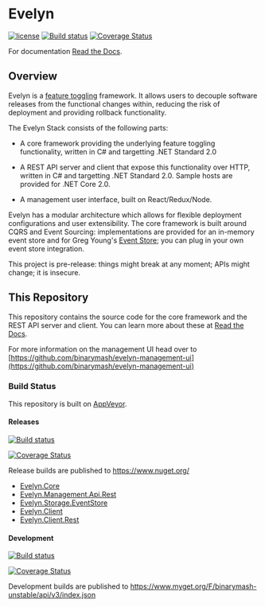 # Evelyn

[![license](https://img.shields.io/github/license/binarymash/evelyn.svg)](https://github.com/binarymash/evelyn/blob/develop/LICENSE)  [![Build status](https://ci.appveyor.com/api/projects/status/fe6ta6qtgyat5i6u/branch/develop?svg=true)](https://ci.appveyor.com/project/binarymash/evelyn/branch/develop) [![Coverage Status](https://coveralls.io/repos/github/binarymash/evelyn/badge.svg?branch=develop)](https://coveralls.io/github/binarymash/evelyn?branch=develop)

For documentation [Read the Docs](https://evelyn.readthedocs.io/en/latest/). 

## Overview

Evelyn is a [feature toggling](https://martinfowler.com/articles/feature-toggles.html) framework. It allows users to decouple software releases from the functional changes within, reducing the risk of deployment and providing rollback functionality. 

The Evelyn Stack consists of the following parts:

- A core framework providing the underlying feature toggling functionality, written in C# and targetting .NET Standard 2.0 

- A REST API server and client that expose this functionality over HTTP, written in C# and targetting .NET Standard 2.0. Sample hosts are provided for .NET Core 2.0.

- A management user interface, built on React/Redux/Node.

Evelyn has a modular architecture which allows for flexible deployment configurations and user extensibility. The core framework is built around CQRS and Event Sourcing: implementations are provided for an in-memory event store and for Greg Young's [Event Store](https://eventstore.org/); you can plug in your own event store integration.

This project is pre-release: things might break at any moment; APIs might change; it is insecure. 


## This Repository

This repository contains the source code for the core framework and the REST API server and client. You can learn more about these at [Read the Docs](https://evelyn.readthedocs.io/en/latest/). 

For more information on the management UI head over to [https://github.com/binarymash/evelyn-management-ui](https://github.com/binarymash/evelyn-management-ui)


### Build Status

This repository is built on [AppVeyor](https://ci.appveyor.com/project/binarymash/evelyn).

#### Releases

[![Build status](https://ci.appveyor.com/api/projects/status/fe6ta6qtgyat5i6u/branch/master?svg=true)](https://ci.appveyor.com/project/binarymash/evelyn/branch/master)

[![Coverage Status](https://coveralls.io/repos/github/binarymash/evelyn/badge.svg?branch=master)](https://coveralls.io/github/binarymash/evelyn?branch=master)

Release builds are published to https://www.nuget.org/

- [Evelyn.Core](https://www.nuget.org/packages/Evelyn.Core/)
- [Evelyn.Management.Api.Rest](https://www.nuget.org/packages/Evelyn.Management.Api.Rest/)
- [Evelyn.Storage.EventStore](https://www.nuget.org/packages/Evelyn.Storage.EventStore/)
- [Evelyn.Client](https://www.nuget.org/packages/Evelyn.Client/)
- [Evelyn.Client.Rest](https://www.nuget.org/packages/Evelyn.Client.Rest/)

#### Development

[![Build status](https://ci.appveyor.com/api/projects/status/fe6ta6qtgyat5i6u/branch/develop?svg=true)](https://ci.appveyor.com/project/binarymash/evelyn/branch/develop)

[![Coverage Status](https://coveralls.io/repos/github/binarymash/evelyn/badge.svg?branch=develop)](https://coveralls.io/github/binarymash/evelyn?branch=develop)

Development builds are published to https://www.myget.org/F/binarymash-unstable/api/v3/index.json
